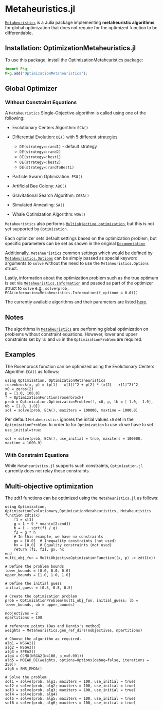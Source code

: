 # Metaheuristics.jl

[`Metaheuristics`](https://github.com/jmejia8/Metaheuristics.jl) is a Julia package implementing **metaheuristic algorithms** for global optimization that does not require for the optimized function to be differentiable.

## Installation: OptimizationMetaheuristics.jl

To use this package, install the OptimizationMetaheuristics package:

```julia
import Pkg;
Pkg.add("OptimizationMetaheuristics");
```

## Global Optimizer

### Without Constraint Equations

A `Metaheuristics` Single-Objective algorithm is called using one of the following:

  - Evolutionary Centers Algorithm: `ECA()`

  - Differential Evolution: `DE()` with 5 different strategies
    
      + `DE(strategy=:rand1)` - default strategy
      + `DE(strategy=:rand2)`
      + `DE(strategy=:best1)`
      + `DE(strategy=:best2)`
      + `DE(strategy=:randToBest1)`
  - Particle Swarm Optimization: `PSO()`
  - Artificial Bee Colony: `ABC()`
  - Gravitational Search Algorithm: `CGSA()`
  - Simulated Annealing: `SA()`
  - Whale Optimization Algorithm: `WOA()`

`Metaheuristics` also performs [`Multiobjective optimization`](https://jmejia8.github.io/Metaheuristics.jl/stable/examples/#Multiobjective-Optimization), but this is not yet supported by `Optimization`.

Each optimizer sets default settings based on the optimization problem, but specific parameters can be set as shown in the original [`Documentation`](https://jmejia8.github.io/Metaheuristics.jl/stable/algorithms/)

Additionally, `Metaheuristics` common settings which would be defined by [`Metaheuristics.Options`](https://jmejia8.github.io/Metaheuristics.jl/stable/api/#Metaheuristics.Options) can be simply passed as special keyword arguments to `solve` without the need to use the `Metaheuristics.Options` struct.

Lastly, information about the optimization problem such as the true optimum is set via [`Metaheuristics.Information`](https://jmejia8.github.io/Metaheuristics.jl/stable/api/#Metaheuristics.Information) and passed as part of the optimizer struct to `solve` e.g., `solve(prob, ECA(information=Metaheuristics.Information(f_optimum = 0.0)))`

The currently available algorithms and their parameters are listed [here](https://jmejia8.github.io/Metaheuristics.jl/stable/algorithms/).

## Notes

The algorithms in [`Metaheuristics`](https://github.com/jmejia8/Metaheuristics.jl) are performing global optimization on problems without
constraint equations. However, lower and upper constraints set by `lb` and `ub` in the `OptimizationProblem` are required.

## Examples

The Rosenbrock function can be optimized using the Evolutionary Centers Algorithm `ECA()` as follows:

```@example Metaheuristics
using Optimization, OptimizationMetaheuristics
rosenbrock(x, p) = (p[1] - x[1])^2 + p[2] * (x[2] - x[1]^2)^2
x0 = zeros(2)
p = [1.0, 100.0]
f = OptimizationFunction(rosenbrock)
prob = Optimization.OptimizationProblem(f, x0, p, lb = [-1.0, -1.0], ub = [1.0, 1.0])
sol = solve(prob, ECA(), maxiters = 100000, maxtime = 1000.0)
```

Per default `Metaheuristics` ignores the initial values `x0` set in the `OptimizationProblem`. In order to for `Optimization` to use `x0` we have to set `use_initial=true`:

```@example Metaheuristics
sol = solve(prob, ECA(), use_initial = true, maxiters = 100000, maxtime = 1000.0)
```

### With Constraint Equations

While `Metaheuristics.jl` supports such constraints, `Optimization.jl` currently does not relay these constraints.


## Multi-objective optimization
The zdt1 functions can be optimized using the `Metaheuristics.jl` as follows:

```@example MOO-Evolutionary
using Optimization, OptimizationEvolutionary,OptimizationMetaheuristics, Metaheuristics
function zdt1(x)
    f1 = x[1]
    g = 1 + 9 * mean(x[2:end])
    h = 1 - sqrt(f1 / g)
    f2 = g * h
    # In this example, we have no constraints
    gx = [0.0]  # Inequality constraints (not used)
    hx = [0.0]  # Equality constraints (not used)
    return [f1, f2], gx, hx
end
multi_obj_fun = MultiObjectiveOptimizationFunction((x, p) -> zdt1(x))

# Define the problem bounds
lower_bounds = [0.0, 0.0, 0.0]
upper_bounds = [1.0, 1.0, 1.0]

# Define the initial guess
initial_guess = [0.5, 0.5, 0.5]

# Create the optimization problem
prob = OptimizationProblem(multi_obj_fun, initial_guess; lb = lower_bounds, ub = upper_bounds)

nobjectives = 2
npartitions = 100

# reference points (Das and Dennis's method)
weights = Metaheuristics.gen_ref_dirs(nobjectives, npartitions)

# Choose the algorithm as required.
alg1 = NSGA2()
alg2 = NSGA3()
alg3 = SPEA2()
alg4 = CCMO(NSGA2(N=100, p_m=0.001))
alg5 = MOEAD_DE(weights, options=Options(debug=false, iterations = 250))
alg6 = SMS_EMOA()

# Solve the problem
sol1 = solve(prob, alg1; maxiters = 100, use_initial = true)
sol2 = solve(prob, alg2; maxiters = 100, use_initial = true)
sol3 = solve(prob, alg3; maxiters = 100, use_initial = true)
sol4 = solve(prob, alg4)
sol5 = solve(prob, alg5; maxiters = 100, use_initial = true)
sol6 = solve(prob, alg6; maxiters = 100, use_initial = true)
```
